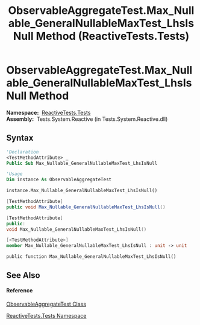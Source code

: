 ﻿---
title: ObservableAggregateTest.Max_Nullable_GeneralNullableMaxTest_LhsIsNull Method  (ReactiveTests.Tests)
TOCTitle: Max_Nullable_GeneralNullableMaxTest_LhsIsNull Method
ms:assetid: M:ReactiveTests.Tests.ObservableAggregateTest.Max_Nullable_GeneralNullableMaxTest_LhsIsNull
ms:mtpsurl: https://msdn.microsoft.com/en-us/library/reactivetests.tests.observableaggregatetest.max_nullable_generalnullablemaxtest_lhsisnull(v=VS.103)
ms:contentKeyID: 36620619
ms.date: 06/28/2011
mtps_version: v=VS.103
f1_keywords:
- ReactiveTests.Tests.ObservableAggregateTest.Max_Nullable_GeneralNullableMaxTest_LhsIsNull
dev_langs:
- CSharp
- JScript
- VB
- FSharp
- c++
---

# ObservableAggregateTest.Max\_Nullable\_GeneralNullableMaxTest\_LhsIsNull Method

**Namespace:**  [ReactiveTests.Tests](hh289046\(v=vs.103\).md)  
**Assembly:**  Tests.System.Reactive (in Tests.System.Reactive.dll)

## Syntax

``` vb
'Declaration
<TestMethodAttribute> _
Public Sub Max_Nullable_GeneralNullableMaxTest_LhsIsNull
```

``` vb
'Usage
Dim instance As ObservableAggregateTest

instance.Max_Nullable_GeneralNullableMaxTest_LhsIsNull()
```

``` csharp
[TestMethodAttribute]
public void Max_Nullable_GeneralNullableMaxTest_LhsIsNull()
```

``` c++
[TestMethodAttribute]
public:
void Max_Nullable_GeneralNullableMaxTest_LhsIsNull()
```

``` fsharp
[<TestMethodAttribute>]
member Max_Nullable_GeneralNullableMaxTest_LhsIsNull : unit -> unit 
```

``` jscript
public function Max_Nullable_GeneralNullableMaxTest_LhsIsNull()
```

## See Also

#### Reference

[ObservableAggregateTest Class](hh314823\(v=vs.103\).md)

[ReactiveTests.Tests Namespace](hh289046\(v=vs.103\).md)

